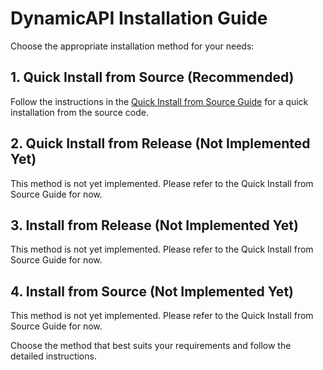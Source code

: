 # DynamicAPI Installation Guide

Choose the appropriate installation method for your needs:

## 1. Quick Install from Source (Recommended)
Follow the instructions in the [Quick Install from Source Guide](./quick_install_from_source.md) for a quick installation from the source code.

## 2. Quick Install from Release (Not Implemented Yet)
This method is not yet implemented. Please refer to the Quick Install from Source Guide for now.

## 3. Install from Release (Not Implemented Yet)
This method is not yet implemented. Please refer to the Quick Install from Source Guide for now.

## 4. Install from Source (Not Implemented Yet)
This method is not yet implemented. Please refer to the Quick Install from Source Guide for now.

Choose the method that best suits your requirements and follow the detailed instructions.